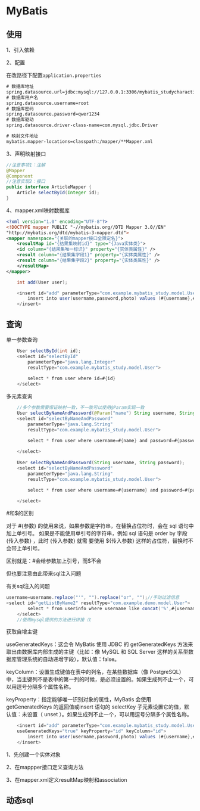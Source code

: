# MyBatis

## 使用

1、引入依赖

2、配置

在改路径下配置`application.properties`

```xml
# 数据库地址
spring.datasource.url=jdbc:mysql://127.0.0.1:3306/mybatis_studycharactionEncoding=utf8&useSSL=true
# 数据库用户名
spring.datasource.username=root
# 数据库密码
spring.datasource.password=qwer1234
# 数据库驱动
spring.datasource.driver-class-name=com.mysql.jdbc.Driver

# 映射文件地址
mybatis.mapper-locations=classpath:/mapper/**Mapper.xml
```

3、声明映射接口

```java
//注意事项1：注解
@Mapper
@Component
//注意实现2：接口
public interface ArticleMapper {
	Article selectById(Integer id);
}
```

4、mapper.xml映射数据库

```xml
<?xml version="1.0" encoding="UTF-8"?>
<!DOCTYPE mapper PUBLIC "-//mybatis.org//DTD Mapper 3.0//EN"
"http://mybatis.org/dtd/mybatis-3-mapper.dtd">
<mapper namespace="{关联的mapper接口全限定名}">
	<resultMap id="{结果集映射id}" type="{Java实体类}">
	<id column="{结果集唯一标识}" property="{实体类属性}" />
	<result column="{结果集字段1}" property="{实体类属性}" />
	<result column="{结果集字段2}" property="{实体类属性}" />
	</resultMap>
</mapper>
```

```java
	int add(User user);

    <insert id="add" parameterType="com.example.mybatis_study.model.User">
        insert into user(username,password,photo) values (#{username},#{password},#{photo})
    </insert>
```



## 查询

单一参数查询

```java
	User selectById(int id);
    <select id="selectById" 
        parameterType="java.lang.Integer" 
        resultType="com.example.mybatis_study.model.User">
       
        select * from user where id=#{id}
    </select>
```

多元素查询

```java
    //多个参数需要保证映射一致，不一致可以使用@Param实现一致
    User selectByNameAndPassword(@Param("name") String username, String password);
    <select id="selectByNameAndPassword" 
        parameterType="java.lang.String" 
        resultType="com.example.mybatis_study.model.User">
        
        select * from user where username=#{name} and password=#{password}

    </select>
        
    User selectByNameAndPassword(String username, String password);
    <select id="selectByNameAndPassword" 
        parameterType="java.lang.String" 
        resultType="com.example.mybatis_study.model.User">
        
        select * from user where username=#{username} and password=#{password}

    </select>

```

#和$的区别

对于 #{参数} 的使用来说，如果参数是字符串，在替换占位符时，会在 sql 语句中加上单引号。
如果是不能使用单引号的字符串，例如 sql 语句是 order by 字段 {传入参数} ，此时 {传入参数} 就需
要使用 ${传入参数} 这样的占位符，替换时不会带上单引号。

区别就是：#会给参数加上引号，而$不会

但也要注意由此带来sql注入问题

有关sql注入的问题

```java
username=username.replace("'", "").replace("or", "");//手动过滤信息
<select id="getListByName2" resultType="com.example.demo.model.User">
        select * from userinfo where username like concat('%',#{username},'%')
    </select>
    //使用mysql提供的方法进行拼接（t
```



获取自增主键

useGeneratedKeys：这会令 MyBatis 使用 JDBC 的 getGeneratedKeys 方法来取出由数据库内部生成的主键（比如：像 MySQL 和 SQL Server 这样的关系型数据库管理系统的自动递增字段），默认值：false。

keyColumn：设置生成键值在表中的列名，在某些数据库（像 PostgreSQL）中，当主键列不是表中的第一列的时候，是必须设置的。如果生成列不止一个，可以用逗号分隔多个属性名称。

keyProperty：指定能够唯一识别对象的属性，MyBatis 会使用 getGeneratedKeys 的返回值或insert 语句的 selectKey 子元素设置它的值，默认值：未设置（ unset ）。如果生成列不止一个，可以用逗号分隔多个属性名称。

```java
    <insert id="add" parameterType="com.example.mybatis_study.model.User"
    useGeneratedKeys="true" keyProperty="id" keyColumn="id">
        insert into user(username,password,photo) values (#{username},#{password},#{photo})
    </insert>
```



1、先创建一个实体对象

2、在mappper接口定义查询方法

3、在mapper.xml定义resultMap映射和association

## 动态sql

